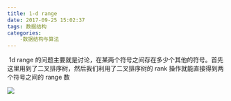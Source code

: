 ```yaml
---
title: 1-d range
date: 2017-09-25 15:02:37
tags: 数据结构
categories:
	-数据结构与算法
---
```


​	1d range 的问题主要就是讨论，在某两个符号之间存在多少个其他的符号。首先这里用到了二叉排序树，然后我们利用了二叉排序树的 rank 操作就能直接得到两个符号之间的 range 数<!--more-->

![](http://ojrw3x8j2.bkt.clouddn.com/17-9-25/81803300.jpg)